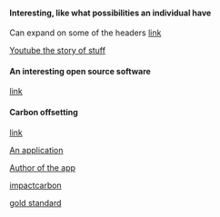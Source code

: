 #### Interesting, like what possibilities an individual have
Can expand on some of the headers
[link](https://davidsuzuki.org/what-you-can-do/top-10-ways-can-stop-climate-change/)

[Youtube the story of stuff](https://www.youtube.com/watch?v=9GorqroigqM)

#### An interesting open source software
[link](https://neo4j.com/blog/eu-ets-dashboard-climate-change/)

#### Carbon offsetting
[link](https://davidsuzuki.org/what-you-can-do/carbon-offsets/)

[An application](https://www.oroeco.com)

[Author of the app](https://web.stanford.edu/~imon/)

[impactcarbon](http://impactcarbon.org/)

[gold standard](https://en.wikipedia.org/wiki/Gold_Standard_(carbon_offset_standard))